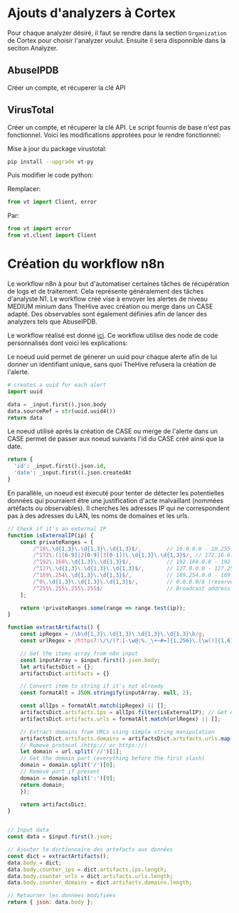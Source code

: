 # Ajouts d'analyzers à Cortex
Pour chaque analyzer désiré, il faut se rendre dans la section `Organization` de Cortex pour choisir l'analyzer voulut. Ensuite il sera disponnible dans la seciton Analyzer.

## AbuseIPDB
Créer un compte, et récuperer la clé API

## VirusTotal
Créer un compte, et récuperer la clé API. Le script fournis de base n'est pas fonctionnel. Voici les modifications approtées pour le rendre fonctionnel:

Mise à jour du package virustotal:
```bash
pip install --upgrade vt-py
```

Puis modifier le code python:

Remplacer:
```python
from vt import Client, error
```

Par:
```python
from vt import error
from vt.client import Client
```


# Création du workflow n8n

Le workflow n8n à pour but d'automatiser certaines tâches de récupération de logs et de traitement. Cela représente généralement des tâches d'analyste N1. Le workflow créé vise à envoyer les alertes de niveau MEDIUM minium dans TheHive avec création ou merge dans un CASE adapté. Des observables sont également définies afin de lancer des analyzers tels que AbuseIPDB.

Le workflow réalisé est donné [ici](./INSOC.json). Ce workflow utilise des node de code personnalisés dont voici les explications:

Le noeud uuid permet de génerer un uuid pour chaque alerte afin de lui donner un identifiant unique, sans quoi TheHive refusera la création de l'alerte.
```python
# creates a uuid for each alert
import uuid

data = _input.first().json.body
data.sourceRef = str(uuid.uuid4())
return data
```

Le noeud utilisé après la création de CASE ou merge de l'alerte dans un CASE permet de passer aux noeud suivants l'id du CASE créé ainsi que la date.
```python
return {
  'id': _input.first().json.id,
  'date': _input.first().json.createdAt
}
```

En parallèle, un noeud est éxecuté pour tenter de détecter les potentielles données qui pourraient être une justification d'acte malvaillant (nommées artéfacts ou observables). Il cherches les adresses IP qui ne correspondent pas à des adresses du LAN, les noms de domaines et les urls.
```javascript
// Check if it's an external IP
function isExternalIP(ip) {
    const privateRanges = [
        /^10\.\d{1,3}\.\d{1,3}\.\d{1,3}$/,        // 10.0.0.0 - 10.255.255.255
        /^172\.(1[6-9]|2[0-9]|3[0-1])\.\d{1,3}\.\d{1,3}$/, // 172.16.0.0 - 172.31.255.255
        /^192\.168\.\d{1,3}\.\d{1,3}$/,           // 192.168.0.0 - 192.168.255.255
        /^127\.\d{1,3}\.\d{1,3}\.\d{1,3}$/,       // 127.0.0.0 - 127.255.255.255 (loopback)
        /^169\.254\.\d{1,3}\.\d{1,3}$/,           // 169.254.0.0 - 169.254.255.255 (link-local)
        /^0\.\d{1,3}\.\d{1,3}\.\d{1,3}$/,         // 0.0.0.0/8 (reserved)
        /^255\.255\.255\.255$/                    // Broadcast address
    ];

    return !privateRanges.some(range => range.test(ip));
}

function extractArtifacts() {
    const ipRegex = /\b\d{1,3}\.\d{1,3}\.\d{1,3}\.\d{1,3}\b/g;
    const urlRegex = /https?:\/\/(?:[-\w@:%._\+~#=]{1,256}\.[\w()]{1,6}\b(?:[-\w()@:%_\+.~#?&\/=]*))/g

    // Get the items array from n8n input
    const inputArray = $input.first().json.body;
    let artifactsDict = {};
    artifactsDict.artifacts = {}

    // Convert item to string if it's not already
    const formatAlt = JSON.stringify(inputArray, null, 2);

    const allIps = formatAlt.match(ipRegex) || [];
    artifactsDict.artifacts.ips = allIps.filter(isExternalIP); // Get only external IPs
    artifactsDict.artifacts.urls = formatAlt.match(urlRegex) || [];

    // Extract domains from URLs using simple string manipulation
    artifactsDict.artifacts.domains = artifactsDict.artifacts.urls.map(url => {
    // Remove protocol (http:// or https://)
    let domain = url.split('//')[1];
    // Get the domain part (everything before the first slash)
    domain = domain.split('/')[0];
    // Remove port if present
    domain = domain.split(':')[0];
    return domain;
    });

    return artifactsDict;
}


// Input data
const data = $input.first().json;

// Ajouter le dictionnaire des artefacts aux données
const dict = extractArtifacts();
data.body = dict;
data.body.counter_ips = dict.artifacts.ips.length;
data.body.counter_urls = dict.artifacts.urls.length;
data.body.counter_domains = dict.artifacts.domains.length;

// Retourner les données modifiées
return { json: data.body };
```